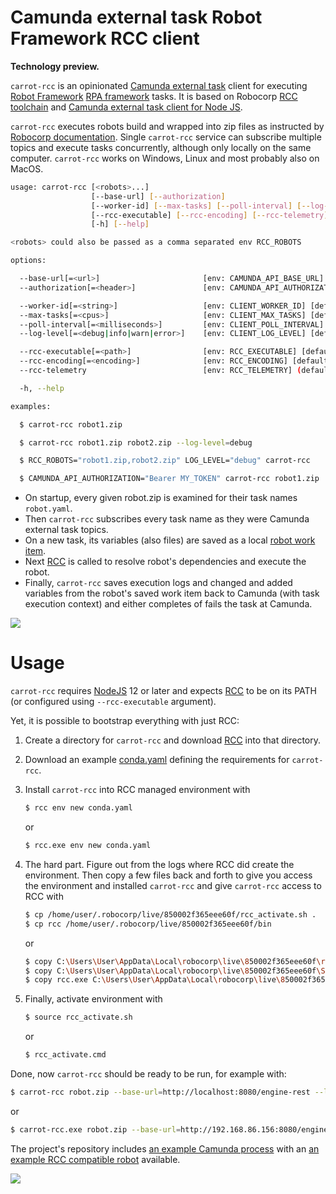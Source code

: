 Camunda external task Robot Framework RCC client
================================================

**Technology preview.**

`carrot-rcc` is an opinionated [Camunda external task](https://docs.camunda.org/manual/latest/user-guide/process-engine/external-tasks/) client for executing [Robot Framework](https://robotframework.org/rpa/) [RPA framework](https://rpaframework.org/) tasks. It is based on Robocorp [RCC toolchain](https://robocorp.com/docs/rcc/overview) and [Camunda external task client for Node JS](https://github.com/camunda/camunda-external-task-client-js).

`carrot-rcc` executes robots build and wrapped into zip files as instructed by [Robocorp documentation](https://robocorp.com/docs/). Single `carrot-rcc` service can subscribe multiple topics and execute tasks concurrently, although only locally on the same computer. `carrot-rcc` works on Windows, Linux and most probably also on MacOS.

```bash
usage: carrot-rcc [<robots>...]
                  [--base-url] [--authorization]
                  [--worker-id] [--max-tasks] [--poll-interval] [--log-level]
                  [--rcc-executable] [--rcc-encoding] [--rcc-telemetry]
                  [-h] [--help]

<robots> could also be passed as a comma separated env RCC_ROBOTS

options:

  --base-url[=<url>]                       [env: CAMUNDA_API_BASE_URL] [default: http://localhost:8080/engine-rest]
  --authorization[=<header>]               [env: CAMUNDA_API_AUTHORIZATION] [example: Basic ZGVtbzpkZW1v]

  --worker-id[=<string>]                   [env: CLIENT_WORKER_ID] [default: carrot-rcc]
  --max-tasks[=<cpus>]                     [env: CLIENT_MAX_TASKS] [default: [cpu count]]
  --poll-interval[=<milliseconds>]         [env: CLIENT_POLL_INTERVAL] [default: 10000]
  --log-level[=<debug|info|warn|error>]    [env: CLIENT_LOG_LEVEL] [default: info]

  --rcc-executable[=<path>]                [env: RCC_EXECUTABLE] [default: rcc]
  --rcc-encoding[=<encoding>]              [env: RCC_ENCODING] [default: utf-8]
  --rcc-telemetry                          [env: RCC_TELEMETRY] (default: do not track)

  -h, --help

examples:

  $ carrot-rcc robot1.zip

  $ carrot-rcc robot1.zip robot2.zip --log-level=debug

  $ RCC_ROBOTS="robot1.zip,robot2.zip" LOG_LEVEL="debug" carrot-rcc

  $ CAMUNDA_API_AUTHORIZATION="Bearer MY_TOKEN" carrot-rcc robot1.zip
```

* On startup, every given robot.zip is examined for their task names `robot.yaml`.
* Then `carrot-rcc` subscribes every task name as they were Camunda external task topics.
* On a new task, its variables (also files) are saved as a local [robot work item](https://robocorp.com/docs/libraries/rpa-framework/rpa-robocloud-items).
* Next [RCC](https://robocorp.com/docs/rcc/overview) is called to resolve robot's dependencies and execute the robot.
* Finally, `carrot-rcc` saves execution logs and changed and added variables from the robot's saved work item back to Camunda (with task execution context) and either completes of fails the task at Camunda.

![](https://github.com/datakurre/carrot-rcc/raw/main/example-process.gif)


Usage
=====

`carrot-rcc` requires [NodeJS](https://nodejs.org/en/) 12 or later and expects [RCC](https://downloads.robocorp.com/rcc/releases/index.html) to be on its PATH (or configured using ``--rcc-executable`` argument).

Yet, it is possible to bootstrap everything with just RCC:

1. Create a directory for `carrot-rcc` and download [RCC](https://downloads.robocorp.com/rcc/releases/index.html) into that directory.

2. Download an example [conda.yaml](https://raw.githubusercontent.com/datakurre/carrot-rcc/main/conda.yaml) defining the requirements for `carrot-rcc`.

3. Install `carrot-rcc` into RCC managed environment with

   ```bash
   $ rcc env new conda.yaml
   ```
   or
   ```bash
   $ rcc.exe env new conda.yaml
   ```

4. The hard part. Figure out from the logs where RCC did create the environment. Then copy a few files back and forth to give you access the environment and installed `carrot-rcc` and give `carrot-rcc` access to RCC with

   ```bash
   $ cp /home/user/.robocorp/live/850002f365eee60f/rcc_activate.sh .
   $ cp rcc /home/user/.robocorp/live/850002f365eee60f/bin
   ```
   or
   ```bash
   $ copy C:\Users\User\AppData\Local\robocorp\live\850002f365eee60f\rcc_activate.cmd .
   $ copy C:\Users\User\AppData\Local\robocorp\live\850002f365eee60f\Scripts\carrot-rcc.exe .
   $ copy rcc.exe C:\Users\User\AppData\Local\robocorp\live\850002f365eee60f
   ```

5. Finally, activate environment with

   ```bash
   $ source rcc_activate.sh
   ```
   or
   ```bash
   $ rcc_activate.cmd
   ```

Done, now `carrot-rcc` should be ready to be run, for example with:

```bash
$ carrot-rcc robot.zip --base-url=http://localhost:8080/engine-rest --log-level=debug
```
or
```bash
$ carrot-rcc.exe robot.zip --base-url=http://192.168.86.156:8080/engine-rest --log-level=debug
```

The project's repository includes [an example Camunda process](https://github.com/datakurre/carrot-executor/tree/main/camunda/deployment) with an [an example RCC compatible robot](https://github.com/datakurre/carrot-rcc/blob/main/xkcd-bot/robot.zip?raw=true) available.

![](https://github.com/datakurre/carrot-rcc/raw/main/example-process.png)

